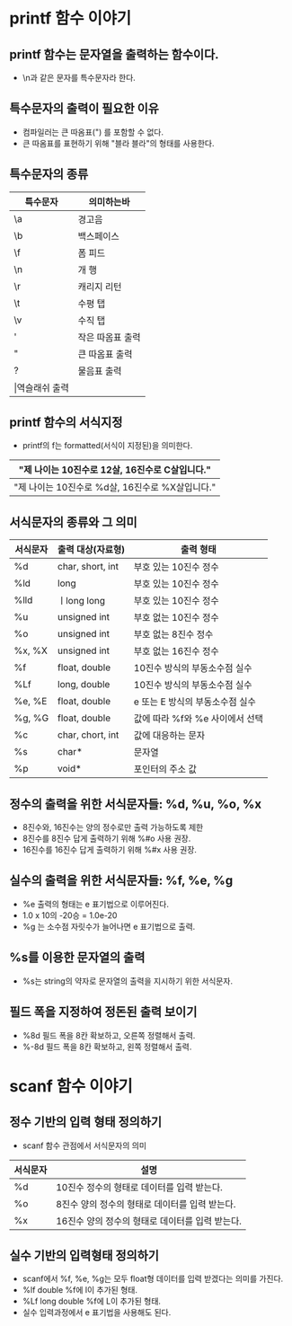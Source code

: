 # printf 함수 이야기
## printf 함수는 문자열을 출력하는 함수이다.
* \n과 같은 문자를 특수문자라 한다.

## 특수문자의 출력이 필요한 이유
* 컴파일러는 큰 따옴표(") 를 포함할 수 없다.
* 큰 따옴표를 표현하기 위해 \"블라 블라\"의 형태를 사용한다.

## 특수문자의 종류

|특수문자|의미하는바|
|--|--|
|\a|경고음|
|\b|백스페이스|
|\f|폼 피드|
|\n|개 행|
|\r|캐리지 리턴|
|\t|수평 탭|
|\v|수직 탭|
|\'|작은 따옴표 출력|
|\"|큰 따옴표 출력|
|\?|물음표 출력|
|\\|역슬래쉬 출력|

## printf 함수의 서식지정
* printf의 f는 formatted(서식이 지정된)을 의미한다.

|"제 나이는 10진수로 12살, 16진수로 C살입니다."|
|-|
|"제 나이는 10진수로 %d살, 16진수로 %X살입니다."|

## 서식문자의 종류와 그 의미

|서식문자|출력 대상(자료형)|출력 형태|
|-|-|-|
|%d|char, short, int|부호 있는 10진수 정수|
|%ld|long|부호 있는 10진수 정수|
|%lld|ㅣlong long|부호 있는 10진수 정수|
|%u|unsigned int|부호 없는 10진수 정수|
|%o|unsigned int|부호 없는 8진수 정수|
|%x, %X|unsigned int|부호 없는 16진수 정수|
|%f|float, double|10진수 방식의 부동소수점 실수|
|%Lf|long, double|10진수 방식의 부동소수점 실수|
|%e, %E|float, double|e 또는 E 방식의 부동소수점 실수|
|%g, %G|float, double|값에 따라 %f와 %e 사이에서 선택|
|%c|char, chort, int|값에 대응하는 문자
|%s|char*|문자열|
|%p|void*|포인터의 주소 값|

## 정수의 출력을 위한 서식문자들: %d, %u, %o, %x
* 8진수와, 16진수는 양의 정수로만 출력 가능하도록 제한
* 8진수를 8진수 답게 출력하기 위해 %#o 사용 권장.
* 16진수를 16진수 답게 출력하기 위해 %#x 사용 권장.

## 실수의 출력을 위한 서식문자들: %f, %e, %g
* %e 출력의 형태는 e 표기법으로 이루어진다.
* 1.0 x 10의 -20승 = 1.0e-20
* %g 는 소수점 자릿수가 늘어나면 e 표기법으로 출력.

## %s를 이용한 문자열의 출력
* %s는 string의 약자로 문자열의 출력을 지시하기 위한 서식문자.

## 필드 폭을 지정하여 정돈된 출력 보이기
* %8d 필드 폭을 8칸 확보하고, 오른쪽 정렬해서 출력.
* %-8d 필드 폭을 8칸 확보하고, 왼쪽 정렬해서 출력.

# scanf 함수 이야기
## 정수 기반의 입력 형태 정의하기
* scanf 함수 관점에서 서식문자의 의미

|서식문자|설명|
|-|-|
|%d|10진수 정수의 형태로 데이터를 입력 받는다.|
|%o|8진수 양의 정수의 형태로 데이터를 입력 받는다.|
|%x|16진수 양의 정수의 형태로 데이터를 입력 받는다.|

## 실수 기반의 입력형태 정의하기
* scanf에서 %f, %e, %g는 모두 float형 데이터를 입력 받겠다는 의미를 가진다.
* %lf    double          %f에 l이 추가된 형태.
* %Lf    long double     %f에 L이 추가된 형태.
* 실수 입력과정에서 e 표기법을 사용해도 된다.

